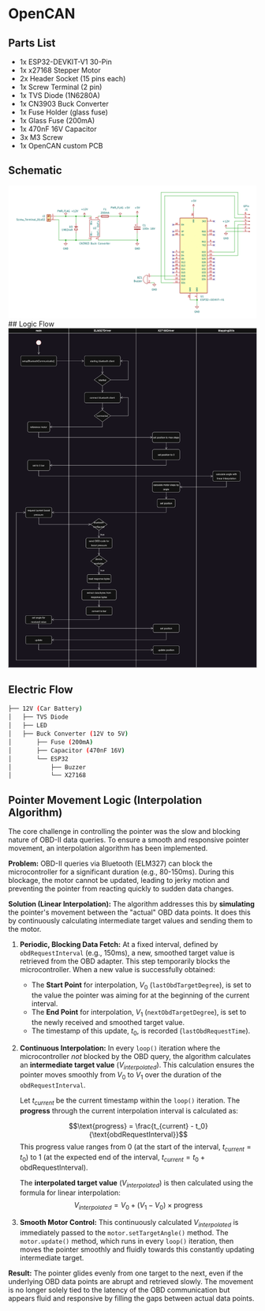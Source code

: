 
# OpenCAN

## Parts List
- 1x ESP32-DEVKIT-V1 30-Pin
- 1x x27168 Stepper Motor
- 2x Header Socket (15 pins each)
- 1x Screw Terminal (2 pin)
- 1x TVS Diode (1N6280A)
- 1x CN3903 Buck Converter
- 1x Fuse Holder (glass fuse)
- 1x Glass Fuse (200mA)
- 1x 470nF 16V Capacitor
- 3x M3 Screw
- 1x OpenCAN custom PCB

## Schematic
<img src="assets/schematic.png"/>
## Logic Flow
<img src="assets/flow.png"/>

## Electric Flow

```bash
├── 12V (Car Battery)
│   ├── TVS Diode
│   ├── LED
│   ├── Buck Converter (12V to 5V)
│       ├── Fuse (200mA)
│       ├── Capacitor (470nF 16V)
│       └── ESP32
│           ├── Buzzer
│           └── X27168
```

## Pointer Movement Logic (Interpolation Algorithm)

The core challenge in controlling the pointer was the slow and blocking nature of OBD-II data queries. To ensure a smooth and responsive pointer movement, an interpolation algorithm has been implemented.

**Problem:** OBD-II queries via Bluetooth (ELM327) can block the microcontroller for a significant duration (e.g., 80-150ms). During this blockage, the motor cannot be updated, leading to jerky motion and preventing the pointer from reacting quickly to sudden data changes.

**Solution (Linear Interpolation):**
The algorithm addresses this by **simulating** the pointer's movement between the "actual" OBD data points. It does this by continuously calculating intermediate target values and sending them to the motor.

1.  **Periodic, Blocking Data Fetch:** At a fixed interval, defined by `obdRequestInterval` (e.g., 150ms), a new, smoothed target value is retrieved from the OBD adapter. This step temporarily blocks the microcontroller. When a new value is successfully obtained:
    * The **Start Point** for interpolation, $V_0$ (`lastObdTargetDegree`), is set to the value the pointer was aiming for at the beginning of the current interval.
    * The **End Point** for interpolation, $V_1$ (`nextObdTargetDegree`), is set to the newly received and smoothed target value.
    * The timestamp of this update, $t_0$, is recorded (`lastObdRequestTime`).

2.  **Continuous Interpolation:** In every `loop()` iteration where the microcontroller *not* blocked by the OBD query, the algorithm calculates an **intermediate target value** ($V_{interpolated}$). This calculation ensures the pointer moves smoothly from $V_0$ to $V_1$ over the duration of the `obdRequestInterval`.

    Let $t_{current}$ be the current timestamp within the `loop()` iteration.
    The **progress** through the current interpolation interval is calculated as:
    
    $$\text{progress} = \frac{t_{current} - t_0}{\text{obdRequestInterval}}$$
    This $\text{progress}$ value ranges from 0 (at the start of the interval, $t_{current} = t_0$) to 1 (at the expected end of the interval, $t_{current} = t_0 + \text{obdRequestInterval}$).

    The **interpolated target value** ($V_{interpolated}$) is then calculated using the formula for linear interpolation:
    $$V_{interpolated} = V_0 + (V_1 - V_0) \times \text{progress}$$

4.  **Smooth Motor Control:** This continuously calculated $V_{interpolated}$ is immediately passed to the `motor.setTargetAngle()` method. The `motor.update()` method, which runs in every `loop()` iteration, then moves the pointer smoothly and fluidly towards this constantly updating intermediate target.

**Result:** The pointer glides evenly from one target to the next, even if the underlying OBD data points are abrupt and retrieved slowly. The movement is no longer solely tied to the latency of the OBD communication but appears fluid and responsive by filling the gaps between actual data points.
